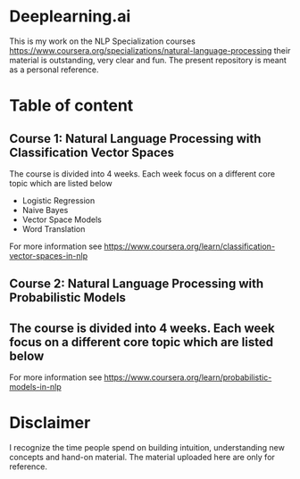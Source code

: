 # Deeplearning.ai
This is my work on the NLP Specialization courses https://www.coursera.org/specializations/natural-language-processing their material is outstanding, very clear and fun. The present repository is meant as a personal reference. 

# Table of content
## Course 1: Natural Language Processing with Classification Vector Spaces
The course is divided into 4 weeks. Each week focus on a different core topic which are listed below 
- Logistic Regression
- Naive Bayes
- Vector Space Models
- Word Translation

For more information see https://www.coursera.org/learn/classification-vector-spaces-in-nlp

## Course 2: Natural Language Processing with Probabilistic Models
The course is divided into 4 weeks. Each week focus on a different core topic which are listed below 
- 

For more information see https://www.coursera.org/learn/probabilistic-models-in-nlp

# Disclaimer
I recognize the time people spend on building intuition, understanding new concepts and hand-on material. The material uploaded here are only for reference.